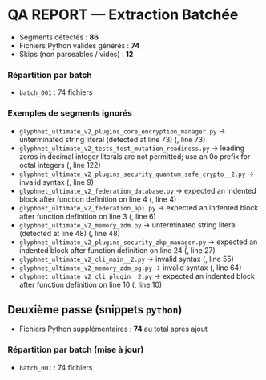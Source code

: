 # QA REPORT — Extraction Batchée

- Segments détectés : **86**
- Fichiers Python valides générés : **74**
- Skips (non parseables / vides) : **12**
### Répartition par batch
- `batch_001` : 74 fichiers

### Exemples de segments ignorés
- `glyphnet_ultimate_v2_plugins_core_encryption_manager.py` → unterminated string literal (detected at line 73) (<unknown>, line 73)
- `glyphnet_ultimate_v2_tests_test_mutation_readiness.py` → leading zeros in decimal integer literals are not permitted; use an 0o prefix for octal integers (<unknown>, line 122)
- `glyphnet_ultimate_v2_plugins_security_quantum_safe_crypto__2.py` → invalid syntax (<unknown>, line 9)
- `glyphnet_ultimate_v2_federation_database.py` → expected an indented block after function definition on line 4 (<unknown>, line 4)
- `glyphnet_ultimate_v2_federation_api.py` → expected an indented block after function definition on line 3 (<unknown>, line 6)
- `glyphnet_ultimate_v2_memory_zdm.py` → unterminated string literal (detected at line 48) (<unknown>, line 48)
- `glyphnet_ultimate_v2_plugins_security_zkp_manager.py` → expected an indented block after function definition on line 24 (<unknown>, line 27)
- `glyphnet_ultimate_v2_cli_main__2.py` → invalid syntax (<unknown>, line 55)
- `glyphnet_ultimate_v2_memory_zdm_pg.py` → invalid syntax (<unknown>, line 64)
- `glyphnet_ultimate_v2_cli_plugin__2.py` → expected an indented block after function definition on line 10 (<unknown>, line 10)


## Deuxième passe (snippets ```python```)
- Fichiers Python supplémentaires : **74** au total après ajout
### Répartition par batch (mise à jour)
- `batch_001` : 74 fichiers
